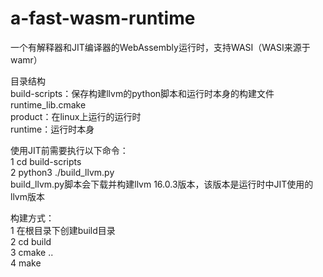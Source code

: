 # a-fast-wasm-runtime
一个有解释器和JIT编译器的WebAssembly运行时，支持WASI（WASI来源于wamr）

目录结构  
build-scripts：保存构建llvm的python脚本和运行时本身的构建文件runtime_lib.cmake  
product：在linux上运行的运行时  
runtime：运行时本身


使用JIT前需要执行以下命令：  
1 cd build-scripts  
2 python3 ./build_llvm.py   
build_llvm.py脚本会下载并构建llvm 16.0.3版本，该版本是运行时中JIT使用的llvm版本  

构建方式：  
1 在根目录下创建build目录  
2 cd build  
3 cmake ..  
4 make  
